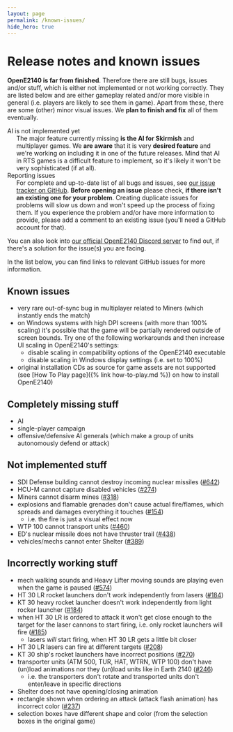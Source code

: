 ```yaml
---
layout: page
permalink: /known-issues/
hide_hero: true
---
```


# Release notes and known issues

**OpenE2140 is far from finished**. Therefore there are still bugs, issues and/or stuff, which is either not implemented or not working correctly. They are listed below and are either gameplay related and/or more visible in general (i.e. players are likely to see them in game). Apart from these, there are some (other) minor visual issues. We **plan to finish and fix** all of them eventually.

<article class="message is-warning">
    <div class="message-header">AI is not implemented yet</div>
    <div class="message-body">
        <div class="columns is-vcentered">
            <div class="column is-narrow is-hidden-mobile">
                <span class="icon has-text-warning is-large">
                    <i class="fas fa-exclamation-triangle fa-3x"></i>
                </span>
            </div>
            <div class="column">
                The major feature currently missing <strong>is the AI for Skirmish</strong> and multiplayer games. We <strong>are aware</strong> that it is very <strong>desired feature</strong> and we're working on including it in one of the future releases. Mind that AI in RTS games is a difficult feature to implement, so it's likely it won't be very sophisticated (if at all).
            </div>
        </div>
    </div>
</article>

<article class="message is-info">
    <div class="message-header">Reporting issues</div>
    <div class="message-body">
        <div class="columns is-vcentered">
            <div class="column is-narrow is-hidden-mobile">
                <span class="icon has-text-info is-medium">
                    <i class="fa-classic fa-solid fa-info fa-2x"></i>
                </span>
            </div>
            <div class="column">
                For complete and up-to-date list of all bugs and issues, see <a href="https://github.com/OpenE2140/OpenE2140/issues">our issue tracker on GitHub</a>. <strong>Before opening an issue</strong> please check, <strong>if there isn't an existing one for your problem</strong>. Creating duplicate issues for problems will slow us down and won't speed up the process of fixing them. If you experience the problem and/or have more information to provide, please add a comment to an existing issue (you'll need a GitHub account for that).
            </div>
        </div>
    </div>
</article>

You can also look into [our official OpenE2140 Discord server](https://discord.gg/KNcX5BxA37) to find out, if there's a solution for the issue(s) you are facing.

In the list below, you can find links to relevant GitHub issues for more information.

## Known issues

- very rare out-of-sync bug in multiplayer related to Miners (which instantly ends the match)
- on Windows systems with high DPI screens (with more than 100% scaling) it's possible that the game will be partially rendered outside of screen bounds. Try one of the following workarounds and then increase UI scaling in OpenE2140's settings:
    - disable scaling in compatibility options of the OpenE2140 executable
    - disable scaling in Windows display settings (i.e. set to 100%)
- original installation CDs as source for game assets are not supported (see [How To Play page]({% link how-to-play.md %}) on how to install OpenE2140)


## Completely missing stuff
- AI
- single-player campaign
- offensive/defensive AI generals (which make a group of units autonomously defend or attack)


## Not implemented stuff
- SDI Defense building cannot destroy incoming nuclear missiles ([#642](https://github.com/OpenE2140/OpenE2140/issues/642))
- HCU-M cannot capture disabled vehicles ([#274](https://github.com/OpenE2140/OpenE2140/issues/274))
- Miners cannot disarm mines ([#318](https://github.com/OpenE2140/OpenE2140/issues/318))
- explosions and flamable grenades don't cause actual fire/flames, which spreads and damages everything it touches ([#154](https://github.com/OpenE2140/OpenE2140/issues/154))
    - i.e. the fire is just a visual effect now
- WTP 100 cannot transport units ([#460](https://github.com/OpenE2140/OpenE2140/pull/460))
- ED's nuclear missile does not have thruster trail ([#438](https://github.com/OpenE2140/OpenE2140/issues/438))
- vehicles/mechs cannot enter Shelter ([#389](https://github.com/OpenE2140/OpenE2140/issues/389))


## Incorrectly working stuff
- mech walking sounds and Heavy Lifter moving sounds are playing even when the game is paused ([#574](https://github.com/OpenE2140/OpenE2140/issues/574))
- HT 30 LR rocket launchers don't work independently from lasers ([#184](https://github.com/OpenE2140/OpenE2140/issues/184))
- KT 30 heavy rocket launcher doesn't work independently from light rocker launcher ([#184](https://github.com/OpenE2140/OpenE2140/issues/184))
- when HT 30 LR is ordered to attack it won't get close enough to the target for the laser cannons to start firing, i.e. only rocket launchers will fire ([#185](https://github.com/OpenE2140/OpenE2140/issues/185))
    - lasers *will* start firing, when HT 30 LR gets a little bit closer
- HT 30 LR lasers can fire at different targets ([#208](https://github.com/OpenE2140/OpenE2140/issues/208))
- KT 30 ship's rocket launchers have incorrect positions ([#270](https://github.com/OpenE2140/OpenE2140/issues/270))
- transporter units (ATM 500, TUR, HAT, WTRN, WTP 100) don't have (un)load animations nor they (un)load units like in Earth 2140 ([#246](https://github.com/OpenE2140/OpenE2140/issues/246))
    - i.e. the transporters don't rotate and transported units don't enter/leave in specific directions
- Shelter does not have opening/closing animation
- rectangle shown when ordering an attack (attack flash animation) has incorrect color ([#237](https://github.com/OpenE2140/OpenE2140/issues/237))
- selection boxes have different shape and color (from the selection boxes in the original game)

